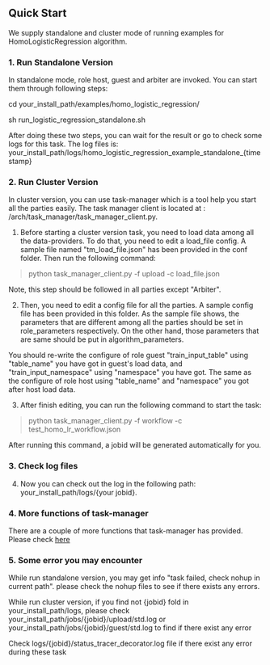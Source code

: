 ## Quick Start

We supply standalone and cluster mode of running examples for HomoLogisticRegression algorithm.

### 1. Run Standalone Version

In standalone mode, role host, guest and arbiter are invoked. You can start them through following steps:

cd your_install_path/examples/homo_logistic_regression/

sh run_logistic_regression_standalone.sh

After doing these two steps, you can wait for the result or go to check some logs for this task. The log files is: your_install_path/logs/homo_logistic_regression_example_standalone_{timestamp}


### 2. Run Cluster Version
In cluster version, you can use task-manager which is a tool help you start all the parties easily. The task manager client is located at : /arch/task_manager/task_manager_client.py.

1. Before starting a cluster version task, you need to load data among all the data-providers. To do that, you need to edit a load_file config. A sample file named "tm_load_file.json" has been provided in the conf folder. Then run the following command:

>  python task_manager_client.py -f upload -c load_file.json

Note, this step should be followed in all parties except "Arbiter".

2. Then, you need to edit a config file for all the parties. A sample config file has been provided in this folder. As the sample file shows, the parameters that are different among all the parties should be set in role_parameters respectively. On the other hand, those parameters that are same should be put in algorithm_parameters.

You should re-write the configure of role guest "train_input_table" using "table_name" you have got in guest's load data, and "train_input_namespace" using "namespace" you have got. The same as the configure of role host using "table_name" and "namespace" you got after host load data.

3. After finish editing, you can run the following command to start the task:

> python task_manager_client.py -f workflow -c test_homo_lr_workflow.json

After running this command, a jobid will be generated automatically for you.


### 3. Check log files

4. Now you can check out the log in the following path: your_install_path/logs/{your jobid}.

### 4. More functions of task-manager

There are a couple of more functions that task-manager has provided. Please check [here](../task_manager_examples/README.md)

### 5. Some error you may encounter
While run standalone version, you may get info "task failed, check nohup in current path". please check the nohup files to see if there exists any errors.

While run cluster version, if you find not {jobid} fold in your_install_path/logs, please check your_install_path/jobs/{jobid}/upload/std.log or your_install_path/jobs/{jobid}/guest/std.log to find if there exist any error

Check logs/{jobid}/status_tracer_decorator.log file if there exist any error during these task
